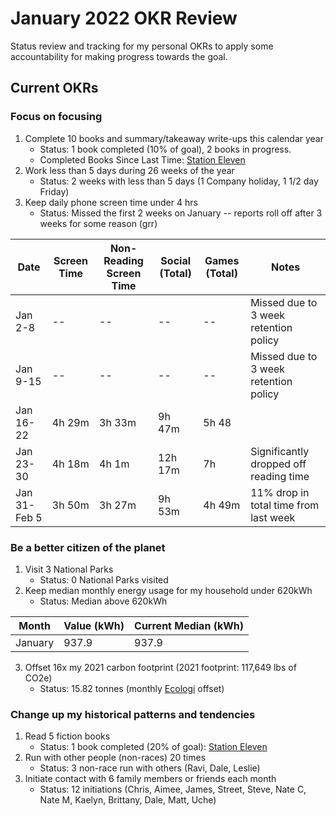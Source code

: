 # January 2022 OKR Review

Status review and tracking for my personal OKRs to apply some accountability for making progress towards the goal.

## Current OKRs

### Focus on focusing
1. Complete 10 books and summary/takeaway write-ups this calendar year
    * Status: 1 book completed (10% of goal), 2 books in progress.
    * Completed Books Since Last Time: [Station Eleven](/archive/books/station-eleven.md)
2. Work less than 5 days during 26 weeks of the year
    * Status: 2 weeks with less than 5 days (1 Company holiday, 1 1/2 day Friday)
3. Keep daily phone screen time under 4 hrs
    * Status: Missed the first 2 weeks on January -- reports roll off after 3 weeks for some reason (grr)
 
|Date|Screen Time|Non-Reading Screen Time|Social (Total)|Games (Total)|Notes|
  |------|------|------|------|------|------|
  | Jan 2-8 | -- | -- | -- | -- | Missed due to 3 week retention policy |
  | Jan 9-15 | -- | -- | -- | -- | Missed due to 3 week retention policy |
  | Jan 16-22 | 4h 29m | 3h 33m | 9h 47m | 5h 48 | |
  | Jan 23-30 | 4h 18m | 4h 1m | 12h 17m | 7h | Significantly dropped off reading time | 
  | Jan 31-Feb 5 | 3h 50m | 3h 27m | 9h 53m | 4h 49m | 11% drop in total time from last week | 

### Be a better citizen of the planet
1. Visit 3 National Parks
    * Status: 0 National Parks visited
2. Keep median monthly energy usage for my household under 620kWh
    * Status: Median above 620kWh 

|Month|Value (kWh)|Current Median (kWh)|
|------|------|------|
|January|937.9|937.9|

3. Offset 16x my 2021 carbon footprint (2021 footprint: 117,649 lbs of CO2e)  
    * Status: 15.82 tonnes (monthly [Ecologi](https://ecologi.com) offset)

### Change up my historical patterns and tendencies 
1. Read 5 fiction books
    * Status: 1 book completed (20% of goal): [Station Eleven](/archive/books/station-eleven.md)
2. Run with other people (non-races) 20 times
    * Status: 3 non-race run with others (Ravi, Dale, Leslie)
3. Initiate contact with 6 family members or friends each month
    * Status: 12 initiations (Chris, Aimee, James, Street, Steve, Nate C, Nate M, Kaelyn, Brittany, Dale, Matt, Uche)
